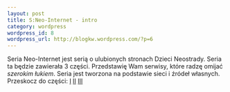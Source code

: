 ```yaml
--- 
layout: post
title: S:Neo-Internet - intro
category: wordpress
wordpress_id: 8
wordpress_url: http://blogkw.wordpress.com/?p=6
---
```

Seria Neo-Internet jest serią o ulubionych stronach Dzieci Neostrady. Seria ta będzie zawierała 3 części. Przedstawię Wam serwisy, które radzę omijać *szerokim łukiem*. Seria jest tworzona na podstawie sieci i źródeł własnych. Przeskocz do części: [I][1] [II][2] [III][3]

 [1]: http://kwpolska.tk/2009/wordpress/s-neo-internet-i/ "sneointernet"
 [2]: http://kwpolska.tk/2009/wordpress/s-neo-internet-ii/ "sneointernet"
 [3]: http://kwpolska.tk/2009/wordpress/s-neo-internet-iii/ "sneointernet"
